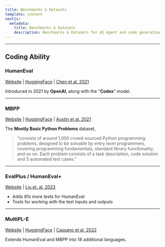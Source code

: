 ```yaml
---
title: Benchmarks & Datasets
template: content
nextjs:
  metadata:
    title: Benchmarks & Datasets
    description: Benchmarks & Datasets for AI Agent and code generation research.
---
```


---

## Coding Ability

### HumanEval

[Website](https://github.com/openai/human-eval) | [HuggingFace](https://huggingface.co/datasets/openai_humaneval) | [Chen et al. 2021](https://arxiv.org/abs/2107.03374)

Introduced in 2021 by **OpenAI**, along with the "**Codex**" model.

<!-- Related AI Breakout posts:

- 📓 What does Pass@1 mean? -->

---

### MBPP

[Website](https://github.com/google-research/google-research/tree/master/mbpp) | [HuggingFace](https://huggingface.co/datasets/mbpp) | [Austin et al. 2021](https://arxiv.org/abs/2108.07732)

The **Mostly Basic Python Problems** dataset,

> "consists of around 1,000 crowd-sourced Python programming problems, designed to be solvable by entry level programmers, covering programming fundamentals, standard library functionality, and so on. Each problem consists of a task description, code solution and 3 automated test cases."

---

### EvalPlus / HumanEval+

[Website](https://github.com/evalplus/evalplus) | [Liu et. al. 2023](https://arxiv.org/abs/2305.01210)

- Adds 81x more tests for HumanEval
- Tools for working with the test inputs and outputs

---

### MultiPL-E

[Website](https://nuprl.github.io/MultiPL-E/) | [HuggingFace](https://huggingface.co/datasets/nuprl/MultiPL-E) | [Cassano et al. 2022](https://arxiv.org/abs/2208.08227)

Extends HumanEval and MBPP into 18 additional languages.

<!-- ---

### CodingAgentEvals

[Website](https://www.ai-maintainer.com/benchmarking) | [Leaderboard](https://www.ai-maintainer.com/leaderboard)

Introduced in 2023 by **AI Maintainer** CodingAgentEvals is a benchmarking system addressing practical / industry use-cases for code generation and AI coding agents.

(I am a co-founder of AI Maintainer). -->
